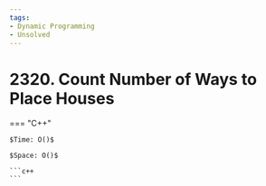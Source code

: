```yaml
---
tags:
- Dynamic Programming
- Unsolved
---
```



# 2320. Count Number of Ways to Place Houses

=== "C++"

    $Time: O()$

    $Space: O()$

    ```c++
    ```